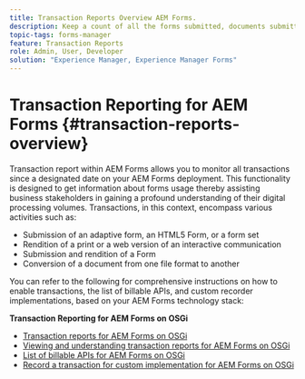 ```yaml
---
title: Transaction Reports Overview AEM Forms.
description: Keep a count of all the forms submitted, documents submitted, interactive communication rendered, Documents converted to one format to another, and more.
topic-tags: forms-manager
feature: Transaction Reports
role: Admin, User, Developer
solution: "Experience Manager, Experience Manager Forms"
---
```

# Transaction Reporting for AEM Forms {#transaction-reports-overview}

Transaction report within AEM Forms allows you to monitor all transactions since a designated date on your AEM Forms deployment. This functionality is designed to get information about forms usage thereby assisting business stakeholders in gaining a profound understanding of their digital processing volumes. Transactions, in this context, encompass various activities such as:

* Submission of an adaptive form, an HTML5 Form, or a form set
* Rendition of a print or a web version of an interactive communication
* Submission and rendition of a Form
* Conversion of a document from one file format to another

You can refer to the following for comprehensive instructions on how to enable transactions, the list of billable APIs, and custom recorder implementations, based on your AEM Forms technology stack:

<!--

**Transaction Reporting for AEM Forms on JEE**

* [Enabling and viewing transaction report for AEM Forms on JEE](/help/forms/using/transaction-report-overview-jee.md)
* [List of billable APIs for AEM Forms on JEE](/help/forms/using/transaction-reports-billable-apis-jee.md)
* [Record a transaction for custom component APIs](/help/forms/using/record-transaction-custom-component-jee.md)

-->

**Transaction Reporting for AEM Forms on OSGi**

* [Transaction reports for AEM Forms on OSGi](/help/forms/using/transaction-reports-overview.md)
* [Viewing and understanding transaction reports for AEM Forms on OSGi](/help/forms/using/viewing-and-understanding-transaction-reports.md)
* [List of billable APIs for AEM Forms on OSGi](/help/forms/using/transaction-reports-billable-apis.md)
* [Record a transaction for custom implementation for AEM Forms on OSGi](/help/forms/using/record-transaction-custom-implementation.md)
